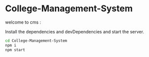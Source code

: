# College-Management-System

welcome to cms  :

Install the dependencies and devDependencies and start the server.

```sh
cd College-Management-System
npm i 
npm start
```